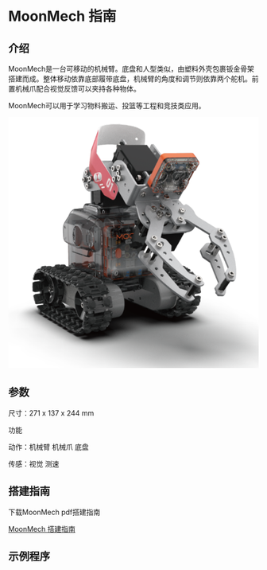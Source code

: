 # MoonMech 指南

## 介绍

MoonMech是一台可移动的机械臂。底盘和人型类似，由塑料外壳包裹钣金骨架搭建而成。整体移动依靠底部履带底盘，机械臂的角度和调节则依靠两个舵机。前置机械爪配合视觉反馈可以夹持各种物体。

MoonMech可以用于学习物料搬运、投篮等工程和竞技类应用。

![](./images/render_MoonMech.png)

## 参数

尺寸：271 x 137 x 244 mm

功能

动作：机械臂 机械爪 底盘

传感：视觉 测速

## 搭建指南

下载MoonMech pdf搭建指南

[MoonMech 搭建指南](https://github.com/mu-opensource/Morpx-docs/raw/master/MoonBot/MoonBot_Structure/docs/MoonMech_Manual_20190729.pdf)

## 示例程序
